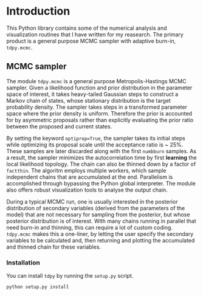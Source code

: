 # Introduction
This Python library contains some of the numerical analysis and visualization routines that I have written for my reasearch. The primary product is a general purpose MCMC sampler with adaptive burn-in, `tdpy.mcmc`.

## MCMC sampler
The module `tdpy.mcmc` is a general purpose Metropolis-Hastings MCMC sampler. Given a likelihood function and prior distribution in the parameter space of interest, it takes heavy-tailed Gaussian steps to construct a Markov chain of states, whose stationary distribution is the target probability density. The sampler takes steps in a transformed parameter space where the prior density is uniform. Therefore the prior is accounted for by asymmetric proposals rather than explicitly evaluating the prior ratio between the proposed and current states.

By setting the keyword `optiprop=True`, the sampler takes its initial steps while optimizing its proposal scale until the acceptance ratio is ~ 25%. These samples are later discarded along with the first `numbburn` samples. As a result, the sampler minimizes the autocorrelation time by first **learning** the local likelihood topology. The chain can also be thinned down by a factor of `factthin`. The algoritm employs multiple workers, which sample independent chains that are accumulated at the end. Parallelism is accomplished through bypassing the Python global interpreter. The module also offers robust visualization tools to analyse the output chain.

During a typical MCMC run, one is usually interested in the posterior distribution of secondary variables (derived from the parameters of the model) that are not necessary for sampling from the posterior, but whose posterior distribution is of interest. With many chains running in parallel that need burn-in and thinning, this can require a lot of custom coding. `tdpy.mcmc` makes this a one-liner, by letting the user specify the secondary variables to be calculated and, then returning and plotting the accumulated and thinned chain for these variables.

### Installation

You can install `tdpy` by running the `setup.py` script.
```
python setup.py install
```


